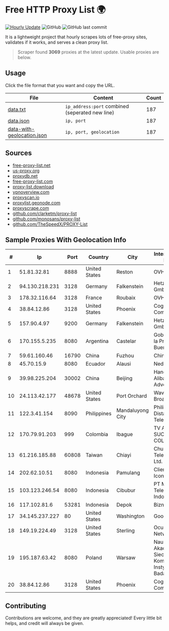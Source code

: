 
# Free HTTP Proxy List 🌍

[![Hourly Update](https://github.com/mertguvencli/http-proxy-list/actions/workflows/main.yml/badge.svg?branch=main)](https://github.com/mertguvencli/http-proxy-list/actions/workflows/main.yml)
![GitHub](https://img.shields.io/github/license/mertguvencli/http-proxy-list)
![GitHub last commit](https://img.shields.io/github/last-commit/mertguvencli/http-proxy-list)

It is a lightweight project that hourly scrapes lots of free-proxy sites, validates if it works, and serves a clean proxy list.


> Scraper found **3069** proxies at the latest update. Usable proxies are below.

## Usage

Click the file format that you want and copy the URL.


|File|Content|Count|
|----|-------|-----|
|[data.txt](https://raw.githubusercontent.com/mertguvencli/http-proxy-list/main/proxy-list/data.txt)|`ip_address:port` combined (seperated new line)|187|
|[data.json](https://raw.githubusercontent.com/mertguvencli/http-proxy-list/main/proxy-list/data.json)|`ip, port`|187|
|[data-with-geolocation.json](https://raw.githubusercontent.com/mertguvencli/http-proxy-list/main/proxy-list/data-with-geolocation.json)|`ip, port, geolocation`|187|

## Sources

* [free-proxy-list.net](https://free-proxy-list.net)
* [us-proxy.org](https://www.us-proxy.org)
* [proxydb.net](http://proxydb.net)
* [free-proxy-list.com](https://free-proxy-list.com/?page=&port=&type%5B%5D=http&type%5B%5D=https&up_time=0&search=Search)
* [proxy-list.download](https://www.proxy-list.download/HTTP)
* [vpnoverview.com](https://vpnoverview.com/privacy/anonymous-browsing/free-proxy-servers)
* [proxyscan.io](https://www.proxyscan.io)
* [proxylist.geonode.com](https://proxylist.geonode.com/api/proxy-list?limit=300&page=1&sort_by=lastChecked&sort_type=desc&protocols=http,https)
* [proxyscrape.com](https://api.proxyscrape.com/v2/?request=displayproxies&protocol=http&timeout=10000&country=all&ssl=all&anonymity=all)
* [github.com/clarketm/proxy-list](https://raw.githubusercontent.com/clarketm/proxy-list/master/proxy-list-raw.txt)
* [github.com/monosans/proxy-list](https://raw.githubusercontent.com/monosans/proxy-list/main/proxies/http.txt)
* [github.com/TheSpeedX/PROXY-List](https://raw.githubusercontent.com/TheSpeedX/PROXY-List/master/http.txt)


## Sample Proxies With Geolocation Info

|#|Ip|Port|Country|City|Internet Service Provider|
|-|--|----|-------|----|-------------------------|
|1|51.81.32.81|8888|United States|Reston|OVH SAS|
|2|94.130.218.231|3128|Germany|Falkenstein|Hetzner Online GmbH|
|3|178.32.116.64|3128|France|Roubaix|OVH SAS|
|4|38.84.12.86|3128|United States|Phoenix|Cogent Communications|
|5|157.90.4.97|9200|Germany|Falkenstein|Hetzner Online GmbH|
|6|170.155.5.235|8080|Argentina|Castelar|Gobernacion de la Provincia de Buenos Aires|
|7|59.61.160.46|16790|China|Fuzhou|Chinanet|
|8|45.70.15.9|8080|Ecuador|Alausi|Nedetel S.A.|
|9|39.98.225.204|30002|China|Beijing|Hangzhou Alibaba Advertising Co|
|10|24.113.42.177|48678|United States|Port Orchard|Wave Broadband|
|11|122.3.41.154|8090|Philippines|Mandaluyong City|Philippine Long Distance Telephone Co.|
|12|170.79.91.203|999|Colombia|Ibague|TV AZTECA SUCURSAL COLOMBIA|
|13|61.216.185.88|60808|Taiwan|Chiayi|Chunghwa Telecom Co., Ltd.|
|14|202.62.10.51|8080|Indonesia|Pamulang|Client Jakarta Iconpln|
|15|103.123.246.54|8080|Indonesia|Cibubur|PT Mora Telematika Indonesia|
|16|117.102.81.6|53281|Indonesia|Depok|Biznet Networks|
|17|34.145.237.227|80|United States|Washington|Google LLC|
|18|149.19.224.49|3128|United States|Sterling|Oculus Networks Inc|
|19|195.187.63.42|8080|Poland|Warsaw|Naukowa I Akademicka Siec Komputerowa Instytut Badawczy|
|20|38.84.12.86|3128|United States|Phoenix|Cogent Communications|



## Contributing

Contributions are welcome, and they are greatly appreciated! Every
little bit helps, and credit will always be given.


